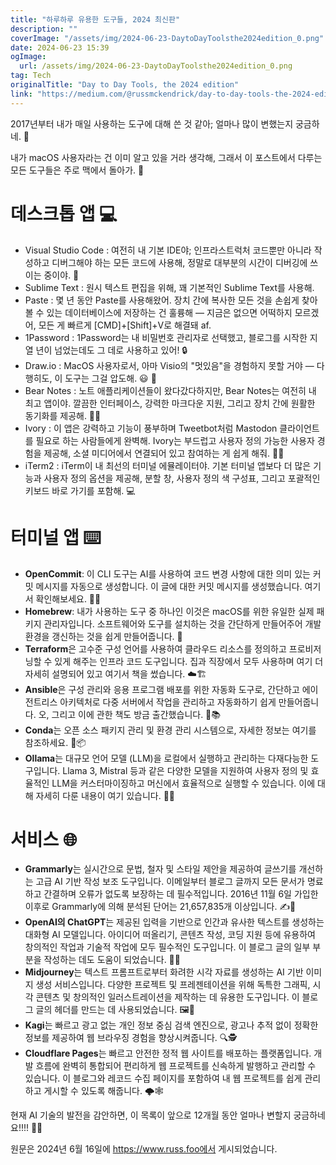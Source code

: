 ```yaml
---
title: "하루하루 유용한 도구들, 2024 최신판"
description: ""
coverImage: "/assets/img/2024-06-23-DaytoDayToolsthe2024edition_0.png"
date: 2024-06-23 15:39
ogImage: 
  url: /assets/img/2024-06-23-DaytoDayToolsthe2024edition_0.png
tag: Tech
originalTitle: "Day to Day Tools, the 2024 edition"
link: "https://medium.com/@russmckendrick/day-to-day-tools-the-2024-edition-7651c0d5b664"
---
```



2017년부터 내가 매일 사용하는 도구에 대해 쓴 것 같아; 얼마나 많이 변했는지 궁금하네. 🤔

내가 macOS 사용자라는 건 이미 알고 있을 거라 생각해, 그래서 이 포스트에서 다루는 모든 도구들은 주로 맥에서 돌아가. 🍎

# 데스크톱 앱 💻

- Visual Studio Code : 여전히 내 기본 IDE야; 인프라스트럭처 코드뿐만 아니라 작성하고 디버그해야 하는 모든 코드에 사용해, 정말로 대부분의 시간이 디버깅에 쓰이는 중이야. 🐛
- Sublime Text : 원시 텍스트 편집을 위해, 꽤 기본적인 Sublime Text를 사용해.
- Paste : 몇 년 동안 Paste를 사용해왔어. 장치 간에 복사한 모든 것을 손쉽게 찾아볼 수 있는 데이터베이스에 저장하는 건 훌륭해 — 지금은 없으면 어떡하지 모르겠어, 모든 게 빠르게 [CMD]+[Shift]+V로 해결돼 af.
- 1Password : 1Password는 내 비밀번호 관리자로 선택했고, 블로그를 시작한 지 열 년이 넘었는데도 그 데로 사용하고 있어! 🔒
- Draw.io : MacOS 사용자로서, 아마 Visio의 "멋있음"을 경험하지 못할 거야 — 다행히도, 이 도구는 그걸 압도해. 😃 🎨
- Bear Notes : 노트 애플리케이션들이 왔다갔다하지만, Bear Notes는 여전히 내 최고 앱이야. 깔끔한 인터페이스, 강력한 마크다운 지원, 그리고 장치 간에 원활한 동기화를 제공해. 🐻📝
- Ivory : 이 앱은 강력하고 기능이 풍부하며 Tweetbot처럼 Mastodon 클라이언트를 필요로 하는 사람들에게 완벽해. Ivory는 부드럽고 사용자 정의 가능한 사용자 경험을 제공해, 소셜 미디어에서 연결되어 있고 참여하는 게 쉽게 해줘. 🐘💬
- iTerm2 : iTerm이 내 최선의 터미널 에뮬레이터야. 기본 터미널 앱보다 더 많은 기능과 사용자 정의 옵션을 제공해, 분할 창, 사용자 정의 색 구성표, 그리고 포괄적인 키보드 바로 가기를 포함해. 💻

<div class="content-ad"></div>

# 터미널 앱 ⌨️

- **OpenCommit**: 이 CLI 도구는 AI를 사용하여 코드 변경 사항에 대한 의미 있는 커밋 메시지를 자동으로 생성합니다. 이 글에 대한 커밋 메시지를 생성했습니다. 여기서 확인해보세요. 🤖💬
- **Homebrew**: 내가 사용하는 도구 중 하나인 이것은 macOS를 위한 유일한 실제 패키지 관리자입니다. 소프트웨어와 도구를 설치하는 것을 간단하게 만들어주어 개발 환경을 갱신하는 것을 쉽게 만들어줍니다. 🍺
- **Terraform**은 고수준 구성 언어를 사용하여 클라우드 리소스를 정의하고 프로비저닝할 수 있게 해주는 인프라 코드 도구입니다. 집과 직장에서 모두 사용하며 여기 더 자세히 설명되어 있고 여기서 책을 썼습니다. ☁️🏗️
- **Ansible**은 구성 관리와 응용 프로그램 배포를 위한 자동화 도구로, 간단하고 에이전트리스 아키텍처로 다중 서버에서 작업을 관리하고 자동화하기 쉽게 만들어줍니다. 오, 그리고 이에 관한 책도 방금 출간했습니다. 🤖📚
- **Conda**는 오픈 소스 패키지 관리 및 환경 관리 시스템으로, 자세한 정보는 여기를 참조하세요. 🐍📦
- **Ollama**는 대규모 언어 모델 (LLM)을 로컬에서 실행하고 관리하는 다재다능한 도구입니다. Llama 3, Mistral 등과 같은 다양한 모델을 지원하여 사용자 정의 및 효율적인 LLM을 커스터마이징하고 머신에서 효율적으로 실행할 수 있습니다. 이에 대해 자세히 다룬 내용이 여기 있습니다. 🦙🧠

# 서비스 🌐

- **Grammarly**는 실시간으로 문법, 철자 및 스타일 제안을 제공하여 글쓰기를 개선하는 고급 AI 기반 작성 보조 도구입니다. 이메일부터 블로그 글까지 모든 문서가 명료하고 간결하며 오류가 없도록 보장하는 데 필수적입니다. 2016년 11월 6일 가입한 이후로 Grammarly에 의해 분석된 단어는 21,657,835개 이상입니다. ✍️🤖
- **OpenAI의 ChatGPT**는 제공된 입력을 기반으로 인간과 유사한 텍스트를 생성하는 대화형 AI 모델입니다. 아이디어 떠올리기, 콘텐츠 작성, 코딩 지원 등에 유용하여 창의적인 작업과 기술적 작업에 모두 필수적인 도구입니다. 이 블로그 글의 일부 부분을 작성하는 데도 도움이 되었습니다. 💬🤖
- **Midjourney**는 텍스트 프롬프트로부터 화려한 시각 자료를 생성하는 AI 기반 이미지 생성 서비스입니다. 다양한 프로젝트 및 프레젠테이션을 위해 독특한 그래픽, 시각 콘텐츠 및 창의적인 일러스트레이션을 제작하는 데 유용한 도구입니다. 이 블로그 글의 헤더를 만드는 데 사용되었습니다. 🖼️🤖
- **Kagi**는 빠르고 광고 없는 개인 정보 중심 검색 엔진으로, 광고나 추적 없이 정확한 정보를 제공하여 웹 브라우징 경험을 향상시켜줍니다. 🔍🕵️
- **Cloudflare Pages**는 빠르고 안전한 정적 웹 사이트를 배포하는 플랫폼입니다. 개발 흐름에 완벽히 통합되어 편리하게 웹 프로젝트를 신속하게 발행하고 관리할 수 있습니다. 이 블로그와 레코드 수집 페이지를 포함하여 내 웹 프로젝트를 쉽게 관리하고 게시할 수 있도록 해줍니다. 🌩️🕸️

<div class="content-ad"></div>

현재 AI 기술의 발전을 감안하면, 이 목록이 앞으로 12개월 동안 얼마나 변할지 궁금하네요!!!! 🤯🔮

원문은 2024년 6월 16일에 https://www.russ.foo에서 게시되었습니다.